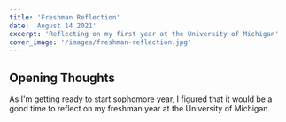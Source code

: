 ```yaml
---
title: 'Freshman Reflection'
date: 'August 14 2021'
excerpt: 'Reflecting on my first year at the University of Michigan'
cover_image: '/images/freshman-reflection.jpg'
---
```

## Opening Thoughts
As I'm getting ready to start sophomore year, I figured that it would be a good time to reflect on my freshman year
at the University of Michigan.

